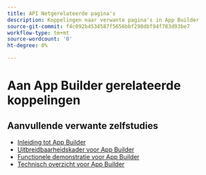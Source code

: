 ```yaml
---
title: API Netgerelateerde pagina's
description: Koppelingen naar verwante pagina's in App Builder
source-git-commit: f4c092b4534587f5656bbf298dbf94f783d93be7
workflow-type: tm+mt
source-wordcount: '0'
ht-degree: 0%

---
```


# Aan App Builder gerelateerde koppelingen

## Aanvullende verwante zelfstudies

* [Inleiding tot App Builder](../app-builder/introduction-to-app-builder.md)
* [Uitbreidbaarheidskader voor App Builder](../app-builder/extensibility-framework-commerce-eventing.md)
* [Functionele demonstratie voor App Builder](../app-builder/app-builder-functional-demonstration.md)
* [Technisch overzicht voor App Builder](../app-builder/app-builder-technical-overview.md)
